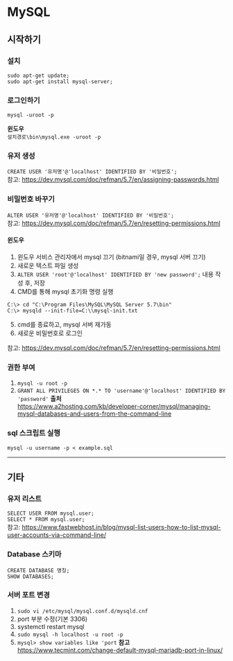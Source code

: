 # MySQL

## 시작하기

### 설치
```
sudo apt-get update;
sudo apt-get install mysql-server;
```
### 로그인하기
`mysql -uroot -p`

**윈도우**  
`설치경로\bin\mysql.exe -uroot -p`

### 유저 생성
`CREATE USER '유저명'@'localhost' IDENTIFIED BY '비밀번호';`  
참고: https://dev.mysql.com/doc/refman/5.7/en/assigning-passwords.html

### 비밀번호 바꾸기
`ALTER USER '유저명'@'localhost' IDENTIFIED BY '비밀번호';`  
참고: https://dev.mysql.com/doc/refman/5.7/en/resetting-permissions.html

#### 윈도우
1. 윈도우 서비스 관리자에서 mysql 끄기 (bitnami일 경우, mysql 서버 끄기)
2. 새로운 텍스트 파일 생성
3. `ALTER USER 'root'@'localhost' IDENTIFIED BY 'new password';` 내용 작성 후, 저장
4. CMD를 통해 mysql 초기화 명령 실행
```
C:\> cd "C:\Program Files\MySQL\MySQL Server 5.7\bin"
C:\> mysqld --init-file=C:\\mysql-init.txt
```
5. cmd를 종료하고, mysql 서버 재가동
6. 새로운 비밀번호로 로그인

참고: https://dev.mysql.com/doc/refman/5.7/en/resetting-permissions.html

### 권한 부여
1. `mysql -u root -p`
2. `GRANT ALL PRIVILEGES ON *.* TO 'username'@'localhost' IDENTIFIED BY 'password'`
**출처**  
https://www.a2hosting.com/kb/developer-corner/mysql/managing-mysql-databases-and-users-from-the-command-line

### sql 스크립트 실행
`mysql -u username -p < example.sql`

---

## 기타

### 유저 리스트
`SELECT USER FROM mysql.user;`  
`SELECT * FROM mysql.user;`  
참고: https://www.fastwebhost.in/blog/mysql-list-users-how-to-list-mysql-user-accounts-via-command-line/

### Database 스키마
`CREATE DATABASE 명칭;`  
`SHOW DATABASES;`

### 서버 포트 변경
1. `sudo vi /etc/mysql/mysql.conf.d/mysqld.cnf`
2. port 부분 수정(기본 3306)
3. systemctl restart mysql
4. `sudo mysql -h localhost -u root -p`
5. `mysql> show variables like 'port`
**참고**  
https://www.tecmint.com/change-default-mysql-mariadb-port-in-linux/
